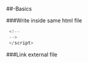 
##-Basics

###Write inside same html file
```javascript
 <!--
 -->
 </script>
 ```
###Link external file
```javascript
 ```



